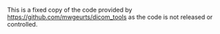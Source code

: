 This is a fixed copy of the code provided by https://github.com/mwgeurts/dicom_tools as the code is not released or controlled.
